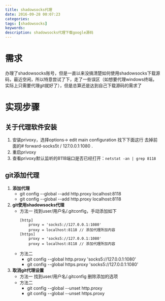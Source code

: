 ```yaml
---
title: shadowsocks代理
date: 2016-09-28 00:07:23
categories:
tags: [shadowsocks]
keywords:
description: shadowsocks代理下载google源码
---
```


# 需求
  办理了shadowsocks账号，但是一直以来没搞清楚如何使用shadowsocks下载源码，最近空闲，所以特意尝试了下，走了一些误区（如想要代理windows终端，实际上只需要代理git就好了），但是总算还是达到自己下载源码的需求了

# 实现步骤
## 关于代理软件安装
1. 安装privoxy，选择options-> edit main configuration 找下下面这行 去掉前面的#        forward-socks5t   /               127.0.0.1:1080 .
2. 重启privoxy
3. 查看privoxy默认监听的8118端口是否已经打开：`netstat -an | grep 8118`

## git添加代理
1. **添加代理**
	* git config --global --add http.proxy localhost:8118  
	* git config --global --add http.proxy localhost:8118
2. **git使用shadowsocks代理**
	* 方法一
		找到user/用户名/.gitconfig，手动添加如下
		```
		[http]
			proxy = 'socks5://127.0.0.1:1080'
			proxy = localhost:8118 // 添加代理所加内容
		[https]
			proxy = 'socks5://127.0.0.1:1080'
			proxy = localhost:8118 // 添加代理所加内容
		```
	* 方法二
		* git config --global http.proxy 'socks5://127.0.0.1:1080' 
		* git config --global https.proxy 'socks5://127.0.0.1:1080'
3. **取消git代理设置**
	* 方法一
		找到user/用户名/.gitconfig 删除添加的选项
	* 方法二
		* git config --global --unset http.proxy 
		* git config --global --unset https.proxy